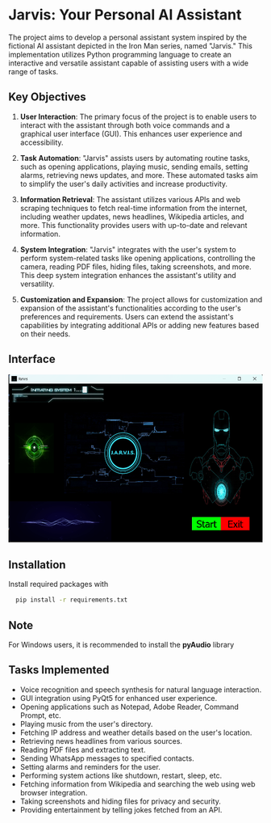 
# Jarvis: Your Personal AI Assistant

  The project aims to develop a personal assistant system inspired by the fictional AI assistant depicted in the Iron Man series, named "Jarvis." This implementation utilizes Python programming language to create an interactive and versatile assistant capable of assisting users with a wide range of tasks.




## Key Objectives

1. **User Interaction**: The primary focus of the project is to enable users to interact with the assistant through both voice commands and a graphical user interface (GUI). This enhances user experience and accessibility.

2. **Task Automation**: "Jarvis" assists users by automating routine tasks, such as opening applications, playing music, sending emails, setting alarms, retrieving news updates, and more. These automated tasks aim to simplify the user's daily activities and increase productivity.

3. **Information Retrieval**: The assistant utilizes various APIs and web scraping techniques to fetch real-time information from the internet, including weather updates, news headlines, Wikipedia articles, and more. This functionality provides users with up-to-date and relevant information.

4. **System Integration**: "Jarvis" integrates with the user's system to perform system-related tasks like opening applications, controlling the camera, reading PDF files, hiding files, taking screenshots, and more. This deep system integration enhances the assistant's utility and versatility.

5. **Customization and Expansion**: The project allows for customization and expansion of the assistant's functionalities according to the user's preferences and requirements. Users can extend the assistant's capabilities by integrating additional APIs or adding new features based on their needs.

## Interface

![Alt text](https://github.com/VinayManda2/Jarvis/blob/main/images/demo.png)

## Installation

Install required packages with 

```bash
  pip install -r requirements.txt
```


    
## Note

For Windows users, it is recommended to install the **pyAudio** library

## Tasks Implemented

- Voice recognition and speech synthesis for natural language interaction.
- GUI integration using PyQt5 for enhanced user experience.
- Opening applications such as Notepad, Adobe Reader, Command Prompt, etc.
- Playing music from the user's directory.
- Fetching IP address and weather details based on the user's location.
- Retrieving news headlines from various sources.
- Reading PDF files and extracting text.
- Sending WhatsApp messages to specified contacts.
- Setting alarms and reminders for the user.
- Performing system actions like shutdown, restart, sleep, etc.
- Fetching information from Wikipedia and searching the web using web browser integration.
- Taking screenshots and hiding files for privacy and security.
- Providing entertainment by telling jokes fetched from an API.
